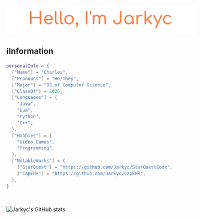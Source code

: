 <a href="https://jarkyc.github.io"><img src="./assets/readme_header.png" align="middle" alt="Hello, I am Jarkyc!" /></a>

## ℹ️Information
```Lua
personalInfo = {
  ["Name"] = "Charles",
  ["Pronouns"] = "He/They",
  ["Major"] = "BS of Computer Science",
  ["ClassOf"] = 2026,
  ["Languages"] = {
    "Java", 
    "Lua", 
    "Python",
    "C++",
  },
  ["Hobbies"] = {
    "Video Games", 
    "Programming",
  },
  ["NotableWorks"] = {
    ["StarQuest"] = "https://github.com/Jarkyc/StarQuestCode",
    ["CapEHR"] = "https://github.com/Jarkyc/CapEHR",
  },
}
```

<br>

![Jarkyc's GitHub stats](https://github-readme-stats.vercel.app/api?username=jarkyc&count_private=true&theme=codeSTACKr&bg_color=00000000)
